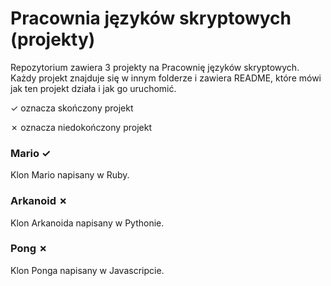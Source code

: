 # Pracownia języków skryptowych (projekty)
Repozytorium zawiera 3 projekty na Pracownię języków skryptowych. Każdy projekt znajduje się w innym folderze i zawiera README, które mówi jak ten projekt działa i jak go uruchomić.

✓ oznacza skończony projekt

✗ oznacza niedokończony projekt

### Mario ✓
Klon Mario napisany w Ruby.

### Arkanoid ✗
Klon Arkanoida napisany w Pythonie.

### Pong ✗
Klon Ponga napisany w Javascripcie.

